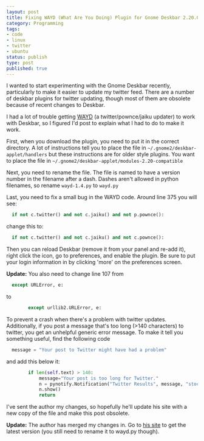 ```yaml
---
layout: post
title: Fixing WAYD (What Are You Doing) Plugin for Gnome Deskbar 2.20.0
category: Programming
tags:
- code
- linux
- twitter
- ubuntu
status: publish
type: post
published: true
---
```


I wanted to start experimenting with the Gnome Deskbar recently, particularly to make it easier to update my twitter feed.  There are a number of deskbar plugins for twitter updating, though most of them are obsolete because of recent changes to Deskbar.

I had a lot of trouble getting [WAYD](http://www.butterfat.net/wiki/Projects/DeskbarPlugins") (a twitter/pownce/jaiku updater) to work with Deskbar, so I figured I'd post to explain what I had to do to make it work.

First, when you download the plugin, you need to put it in the correct directory.  A lot of instructions tell you to place the file in `~/.gnome2/deskbar-applet/handlers` but these instructions are for older style plugins.  You want to place the file in `~/.gnome2/deskbar-applet/modules-2.20-compatible`

Next, you need to rename the file.  The file is named to have a version number in the filename after a dash.  Dashes aren't allowed in python filenames, so rename `wayd-1.4.py` to `wayd.py`

Last, you need to fix a small bug in the WAYD code.  Around line 375 you will see:

~~~python
  if not c.twitter() and not c.jaiku() and not p.pownce():
~~~

change this to:

~~~python
  if not c.twitter() and not c.jaiku() and not c.pownce():
~~~

Then you can reload Deskbar (remove it from your panel and re-add it), right click the icon, go to preferences, and enable the plugin.  Be sure to put your login information in by clicking 'more' on the preferences screen.

**Update:** You also need to change line 107 from

~~~python
  except URLError, e:
~~~

to

~~~python
        except urllib2.URLError, e:
~~~

To prevent a crash when there's a problem with twitter updates.  Additionally, if you post a message that's too long (>140 characters) to twitter, you get an unhelpful generic error message.  To make it tell you something useful, find the following code

~~~python
  message = "Your post to Twitter might have had a problem"
~~~

and add this below it:

~~~python
        if len(self.text) > 140:
            message="Your post is too long for Twitter."
            n = pynotify.Notification("Twitter Results", message, "stock_internet")
            n.show()
            return
~~~

I've sent the author my changes, so hopefully he'll update his site with a new copy of the file and make this post obsolete.

**Update:** The author has merged my changes in.  Go to [his site](http://www.butterfat.net/wiki/Projects/DeskbarPlugins") to get the latest version (you still need to rename it to wayd.py though).


